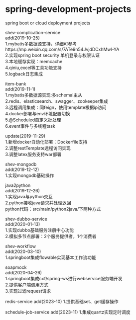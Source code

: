# spring-development-projects
spring boot or cloud deployment projects  

shev-complication-service  
  add(2019-10-25)  
  1.mybatis多数据源支持，详细可参考https://mp.weixin.qq.com/s/7ATe9n54JvjdDCxhMwl-YA  
  2.实现spring boot security 单机登录与权限认证  
  3.本地缓存实现：memcache  
  4.qiniu,excel等工具功能支持  
  5.logback日志集成  
  
item-bank  
  add(2019-11-1)  
  1.mybatis多数据源实现:多schemal主从  
  2.redis、elasticsearch、swagger、zookeeper集成  
  3.远程调用集成：同feign，使用template根据ip访问  
  4.docker部署与env环境配置切换  
  5.@Scheduled自定义批处理  
  6.event事件与多线程task    
  
  update(2019-11-29)  
  1.新增docker自动化部署：Dockerfile支持  
  2.调整restTemplate远程访问实现  
  3.调整latex服务支持war部署  
  
shev-mongodb  
  add(2019-12-12)   
  1.实现mongodb基础操作  
  
java2python  
  add(2019-12-26)   
  1.实现java与python交互  
  2.python接收java请求并处理返回  
    python代码：src/main/python2java/下两种方式  

shev-dubbo-service  
  add(2020-01-13)   
  1.实现dubbo基础服务注册中心功能  
  2.模拟多节点部署：2个服务提供者，1个消费者  
  
shev-workflow  
  add(2020-03-10)  
  1.springboot集成flowable实现基本工作流功能  
  
soapmock  
  add(2020-04-26)  
  1.springboot集成cxf/spring-ws进行webservice服务端开发  
  2.提供客户端调用方式  
  3.实现过滤request请求  

redis-service
  add(2023-10)
  1.提供基础set、get缓存操作

schedule-job-service
  add(2023-11)
  1.集成quartz实现定时调度